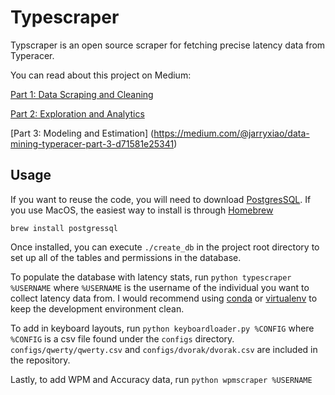 # Typescraper

Typscraper is an open source scraper for fetching precise latency data from Typeracer.

You can read about this project on Medium:

[Part 1: Data Scraping and Cleaning](https://medium.com/@jarryxiao/data-mining-typeracer-part-1-b32817e65b03)

[Part 2: Exploration and Analytics](https://medium.com/@jarryxiao/data-mining-typeracer-part-2-5bfd0726f87e)

[Part 3: Modeling and Estimation] (https://medium.com/@jarryxiao/data-mining-typeracer-part-3-d71581e25341)

## Usage

If you want to reuse the code, you will need to download [PostgresSQL](https://www.postgresql.org/download/). If you use MacOS, the easiest way to install is through [Homebrew](https://brew.sh/)

`brew install postgressql`

Once installed, you can execute `./create_db` in the project root directory to set up all of the tables and permissions in the database.

To populate the database with latency stats, run `python typescraper %USERNAME` where `%USERNAME` is the username of the individual you want to collect latency data from. I would recommend using [conda](https://docs.conda.io/projects/conda/en/latest/user-guide/install/) or [virtualenv](https://virtualenv.pypa.io/en/latest/) to keep the development environment clean.

To add in keyboard layouts, run `python keyboardloader.py %CONFIG` where `%CONFIG` is a csv file found under the `configs` directory. `configs/qwerty/qwerty.csv` and `configs/dvorak/dvorak.csv` are included in the repository.

Lastly, to add WPM and Accuracy data, run `python wpmscraper %USERNAME`
